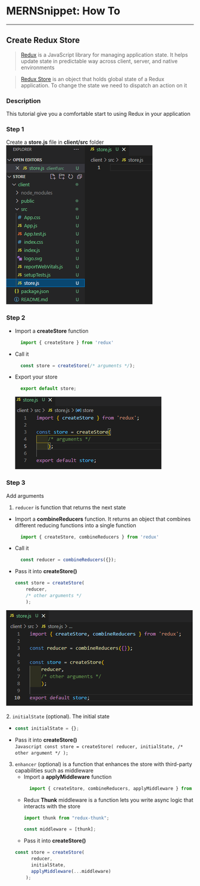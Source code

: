 # MERNSnippet: How To
---
## Create Redux Store

> [Redux](https://redux.js.org/) is a JavaScript library for managing application state. It helps update state in predictable way across client, server, and native environments<br />

> [Redux Store](https://redux.js.org/tutorials/fundamentals/part-4-store) is an object that holds global state of a Redux application. To change the state we need to dispatch an action on it<br />

### Description
This tutorial give you a comfortable start to using Redux in your application<br /> 

### Step 1
Create a **store.js** file in **client/src** folder<br/>
  ![1](img/1.png) <br />  

### Step 2
- Import a **createStore** function<br/>
  ```Javascript
    import { createStore } from 'redux'
  ```
- Call it <br />
  ```Javascript
    const store = createStore(/* arguments */);
  ```
- Export your store <br />
  ```Javascript
    export default store;
  ```
  ![2](img/2.png) <br />  

### Step 3
Add arguments <br />
1.  `reducer` is function that returns the next state<br/>
  * Import a **combineReducers** function. It returns an object that combines different reducing functions into a single function <br />
    ```Javascript
      import { createStore, combineReducers } from 'redux'
    ```
  * Call it <br />
    ```Javascript
      const reducer = combineReducers({});
    ```
  * Pass it into **createStore()** <br />
    ```Javascript
    const store = createStore(
        reducer,
        /* other arguments */
        );
    ```
  ![3](img/3.png) <br />  
2. `initialState` (optional). The initial state <br />
   * ```Javascript
     const initialState = {};
     ```
   * Pass it into **createStore()** <br />
    ```Javascript
    const store = createStore(
        reducer,
        initialState,
        /* other argument */
        );
    ```
3. `enhancer` (optional) is a function that enhances the store with third-party capabilities such as middleware <br />
   * Import a **applyMiddleware** function
     ```Javascript
       import { createStore, combineReducers, applyMiddleware } from 'redux'
     ```
   * Redux **Thunk** middleware is a function lets you write async logic that interacts with the store
     ```Javascript
     import thunk from "redux-thunk";
     ```
     ```Javascript
     const middleware = [thunk];
     ```
   * Pass it into **createStore()** <br />
    ```Javascript
    const store = createStore(
          reducer,
          initialState,
          applyMiddleware(...middleware)
        );
    ```
